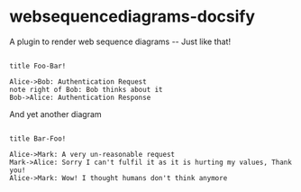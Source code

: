 # websequencediagrams-docsify

A plugin to render web sequence diagrams -- Just like that!

```websequencediagrams

title Foo-Bar!

Alice->Bob: Authentication Request
note right of Bob: Bob thinks about it
Bob->Alice: Authentication Response
```

And yet another diagram

```websequencediagrams

title Bar-Foo!

Alice->Mark: A very un-reasonable request
Mark->Alice: Sorry I can't fulfil it as it is hurting my values, Thank you!
Alice->Mark: Wow! I thought humans don't think anymore
```